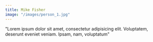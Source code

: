 ```yaml
---
title: Mike Fisher
image: "/images/person_1.jpg"
---
```


"Lorem ipsum dolor sit amet, consectetur adipisicing elit. Voluptatem, deserunt eveniet veniam. Ipsam, nam, voluptatum"